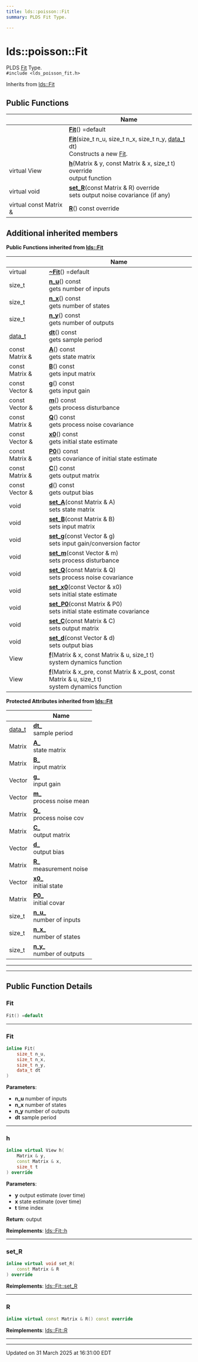 ```yaml
---
title: lds::poisson::Fit
summary: PLDS Fit Type. 

---
```


# lds::poisson::Fit



PLDS [Fit]() Type. 
<br /> `#include <lds_poisson_fit.h>`

Inherits from [lds::Fit](/lds-ctrl-est/docs/api/classes/classlds_1_1_fit/)

## Public Functions

|                | Name           |
| -------------- | -------------- |
| | **[Fit](/lds-ctrl-est/docs/api/classes/classlds_1_1poisson_1_1_fit/#function-fit)**() =default |
| | **[Fit](/lds-ctrl-est/docs/api/classes/classlds_1_1poisson_1_1_fit/#function-fit)**(size_t n_u, size_t n_x, size_t n_y, [data_t](/lds-ctrl-est/docs/api/namespaces/namespacelds/#using-data-t) dt)<br>Constructs a new [Fit](/lds-ctrl-est/docs/api/classes/classlds_1_1poisson_1_1_fit/).  |
| virtual View | **[h](/lds-ctrl-est/docs/api/classes/classlds_1_1poisson_1_1_fit/#function-h)**(Matrix & y, const Matrix & x, size_t t) override<br>output function  |
| virtual void | **[set_R](/lds-ctrl-est/docs/api/classes/classlds_1_1poisson_1_1_fit/#function-set-r)**(const Matrix & R) override<br>sets output noise covariance (if any)  |
| virtual const Matrix & | **[R](/lds-ctrl-est/docs/api/classes/classlds_1_1poisson_1_1_fit/#function-r)**() const override |

## Additional inherited members

**Public Functions inherited from [lds::Fit](/lds-ctrl-est/docs/api/classes/classlds_1_1_fit/)**

|                | Name           |
| -------------- | -------------- |
| virtual | **[~Fit](/lds-ctrl-est/docs/api/classes/classlds_1_1_fit/#function-~fit)**() =default |
| size_t | **[n_u](/lds-ctrl-est/docs/api/classes/classlds_1_1_fit/#function-n-u)**() const<br>gets number of inputs  |
| size_t | **[n_x](/lds-ctrl-est/docs/api/classes/classlds_1_1_fit/#function-n-x)**() const<br>gets number of states  |
| size_t | **[n_y](/lds-ctrl-est/docs/api/classes/classlds_1_1_fit/#function-n-y)**() const<br>gets number of outputs  |
| [data_t](/lds-ctrl-est/docs/api/namespaces/namespacelds/#using-data-t) | **[dt](/lds-ctrl-est/docs/api/classes/classlds_1_1_fit/#function-dt)**() const<br>gets sample period  |
| const Matrix & | **[A](/lds-ctrl-est/docs/api/classes/classlds_1_1_fit/#function-a)**() const<br>gets state matrix  |
| const Matrix & | **[B](/lds-ctrl-est/docs/api/classes/classlds_1_1_fit/#function-b)**() const<br>gets input matrix  |
| const Vector & | **[g](/lds-ctrl-est/docs/api/classes/classlds_1_1_fit/#function-g)**() const<br>gets input gain  |
| const Vector & | **[m](/lds-ctrl-est/docs/api/classes/classlds_1_1_fit/#function-m)**() const<br>gets process disturbance  |
| const Matrix & | **[Q](/lds-ctrl-est/docs/api/classes/classlds_1_1_fit/#function-q)**() const<br>gets process noise covariance  |
| const Vector & | **[x0](/lds-ctrl-est/docs/api/classes/classlds_1_1_fit/#function-x0)**() const<br>gets initial state estimate  |
| const Matrix & | **[P0](/lds-ctrl-est/docs/api/classes/classlds_1_1_fit/#function-p0)**() const<br>gets covariance of initial state estimate  |
| const Matrix & | **[C](/lds-ctrl-est/docs/api/classes/classlds_1_1_fit/#function-c)**() const<br>gets output matrix  |
| const Vector & | **[d](/lds-ctrl-est/docs/api/classes/classlds_1_1_fit/#function-d)**() const<br>gets output bias  |
| void | **[set_A](/lds-ctrl-est/docs/api/classes/classlds_1_1_fit/#function-set-a)**(const Matrix & A)<br>sets state matrix  |
| void | **[set_B](/lds-ctrl-est/docs/api/classes/classlds_1_1_fit/#function-set-b)**(const Matrix & B)<br>sets input matrix  |
| void | **[set_g](/lds-ctrl-est/docs/api/classes/classlds_1_1_fit/#function-set-g)**(const Vector & g)<br>sets input gain/conversion factor  |
| void | **[set_m](/lds-ctrl-est/docs/api/classes/classlds_1_1_fit/#function-set-m)**(const Vector & m)<br>sets process disturbance  |
| void | **[set_Q](/lds-ctrl-est/docs/api/classes/classlds_1_1_fit/#function-set-q)**(const Matrix & Q)<br>sets process noise covariance  |
| void | **[set_x0](/lds-ctrl-est/docs/api/classes/classlds_1_1_fit/#function-set-x0)**(const Vector & x0)<br>sets initial state estimate  |
| void | **[set_P0](/lds-ctrl-est/docs/api/classes/classlds_1_1_fit/#function-set-p0)**(const Matrix & P0)<br>sets initial state estimate covariance  |
| void | **[set_C](/lds-ctrl-est/docs/api/classes/classlds_1_1_fit/#function-set-c)**(const Matrix & C)<br>sets output matrix  |
| void | **[set_d](/lds-ctrl-est/docs/api/classes/classlds_1_1_fit/#function-set-d)**(const Vector & d)<br>sets output bias  |
| View | **[f](/lds-ctrl-est/docs/api/classes/classlds_1_1_fit/#function-f)**(Matrix & x, const Matrix & u, size_t t)<br>system dynamics function  |
| View | **[f](/lds-ctrl-est/docs/api/classes/classlds_1_1_fit/#function-f)**(Matrix & x_pre, const Matrix & x_post, const Matrix & u, size_t t)<br>system dynamics function  |

**Protected Attributes inherited from [lds::Fit](/lds-ctrl-est/docs/api/classes/classlds_1_1_fit/)**

|                | Name           |
| -------------- | -------------- |
| [data_t](/lds-ctrl-est/docs/api/namespaces/namespacelds/#using-data-t) | **[dt_](/lds-ctrl-est/docs/api/classes/classlds_1_1_fit/#variable-dt-)** <br>sample period  |
| Matrix | **[A_](/lds-ctrl-est/docs/api/classes/classlds_1_1_fit/#variable-a-)** <br>state matrix  |
| Matrix | **[B_](/lds-ctrl-est/docs/api/classes/classlds_1_1_fit/#variable-b-)** <br>input matrix  |
| Vector | **[g_](/lds-ctrl-est/docs/api/classes/classlds_1_1_fit/#variable-g-)** <br>input gain  |
| Vector | **[m_](/lds-ctrl-est/docs/api/classes/classlds_1_1_fit/#variable-m-)** <br>process noise mean  |
| Matrix | **[Q_](/lds-ctrl-est/docs/api/classes/classlds_1_1_fit/#variable-q-)** <br>process noise cov  |
| Matrix | **[C_](/lds-ctrl-est/docs/api/classes/classlds_1_1_fit/#variable-c-)** <br>output matrix  |
| Vector | **[d_](/lds-ctrl-est/docs/api/classes/classlds_1_1_fit/#variable-d-)** <br>output bias  |
| Matrix | **[R_](/lds-ctrl-est/docs/api/classes/classlds_1_1_fit/#variable-r-)** <br>measurement noise  |
| Vector | **[x0_](/lds-ctrl-est/docs/api/classes/classlds_1_1_fit/#variable-x0-)** <br>initial state  |
| Matrix | **[P0_](/lds-ctrl-est/docs/api/classes/classlds_1_1_fit/#variable-p0-)** <br>initial covar  |
| size_t | **[n_u_](/lds-ctrl-est/docs/api/classes/classlds_1_1_fit/#variable-n-u-)** <br>number of inputs  |
| size_t | **[n_x_](/lds-ctrl-est/docs/api/classes/classlds_1_1_fit/#variable-n-x-)** <br>number of states  |
| size_t | **[n_y_](/lds-ctrl-est/docs/api/classes/classlds_1_1_fit/#variable-n-y-)** <br>number of outputs  |


---
---
## Public Function Details

### **Fit**

```cpp
Fit() =default
```



---
### **Fit**

```cpp
inline Fit(
    size_t n_u,
    size_t n_x,
    size_t n_y,
    data_t dt
)
```



**Parameters**:

  * **n_u** number of inputs 
  * **n_x** number of states 
  * **n_y** number of outputs 
  * **dt** sample period 


---
### **h**

```cpp
inline virtual View h(
    Matrix & y,
    const Matrix & x,
    size_t t
) override
```



**Parameters**:

  * **y** output estimate (over time) 
  * **x** state estimate (over time) 
  * **t** time index


**Return**: output 

**Reimplements**: [lds::Fit::h](/lds-ctrl-est/docs/api/classes/classlds_1_1_fit/#function-h)


---
### **set_R**

```cpp
inline virtual void set_R(
    const Matrix & R
) override
```



**Reimplements**: [lds::Fit::set_R](/lds-ctrl-est/docs/api/classes/classlds_1_1_fit/#function-set-r)


---
### **R**

```cpp
inline virtual const Matrix & R() const override
```



**Reimplements**: [lds::Fit::R](/lds-ctrl-est/docs/api/classes/classlds_1_1_fit/#function-r)


---


-------------------------------

Updated on 31 March 2025 at 16:31:00 EDT
